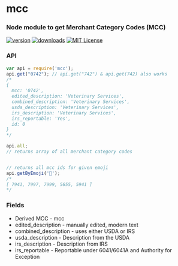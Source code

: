 # mcc

### Node module to get Merchant Category Codes (MCC)

[![version](https://img.shields.io/npm/v/mcc.svg?style=flat-square)](http://npm.im/mcc)
[![downloads](https://img.shields.io/npm/dm/mcc.svg?style=flat-square)](http://npm-stat.com/charts.html?package=mcc&from=2017-01-04)
[![MIT License](https://img.shields.io/npm/l/mcc.svg?style=flat-square)](http://opensource.org/licenses/MIT)


### API
```javascript
var api = require('mcc');
api.get("0742"); // api.get("742") & api.get(742) also works
/* 
{ 
  mcc: '0742',
  edited_description: 'Veterinary Services',
  combined_description: 'Veterinary Services',
  usda_description: 'Veterinary Services',
  irs_description: 'Veterinary Services',
  irs_reportable: 'Yes',
  id: 0 
}
*/

api.all;
// returns array of all merchant category codes


// returns all mcc ids for given emoji
api.getByEmoji('🏈');
/*
[ 7941, 7997, 7999, 5655, 5941 ]
*/
```

### Fields
* Derived MCC - mcc
* edited_description - manually edited, modern text
* combined_description - uses either USDA or IRS
* usda_description - Description from the USDA
* irs_description - Description from IRS
* irs_reportable - Reportable under 6041/6041A and Authority for Exception